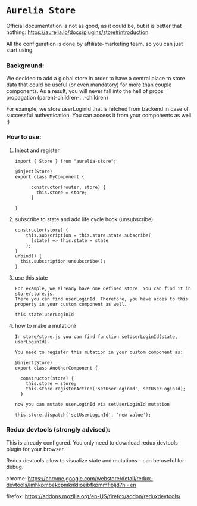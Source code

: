 # `Aurelia Store`

Official documentation is not as good, as it could be, but it is better that nothing:
https://aurelia.io/docs/plugins/store#introduction

All the configuration is done by affiliate-marketing team, so you can just start using.

### Background:
We decided to add a global store in order to have a central place to store data that could be useful (or even mandatory) for more than couple components. As a result, you will never fall into the hell of props propagation (parent-children-...-children)

For example, we store userLoginId that is fetched from backend in case of successful authentication. You can access it from your components as well :)

### How to use:

1. Inject and register
    ```
    import { Store } from "aurelia-store";

    @inject(Store)
    export class MyComponent {

          constructor(router, store) {
            this.store = store;
          }

    }
    ```

2. subscribe to state and add life cycle hook (unsubscribe)
    ```
    constructor(store) {
        this.subscription = this.store.state.subscribe(
          (state) => this.state = state
        );
    }
    unbind() {
      this.subscription.unsubscribe();
    }
    ```

3. use this.state
    ```
    For example, we already have one defined store. You can find it in store/store.js.
    There you can find userLoginId. Therefore, you have acces to this property in your custom component as well.

    this.state.userLoginId

    ```

4. how to make a mutation?
    ```
    In store/store.js you can find function setUserLoginId(state, userLoginId).

    You need to register this mutation in your custom component as:

    @inject(Store)
    export class AnotherComponent {

      constructor(store) {
        this.store = store;
        this.store.registerAction('setUserLoginId', setUserLoginId);
      }

    now you can mutate userLoginId via setUserLoginId mutation

    this.store.dispatch('setUserLoginId', 'new value');

    ```

### Redux devtools (strongly advised):

This is already configured.
You only need to download redux devtools plugin for your browser.

Redux devtools allow to visualize state and mutations - can be useful for debug.

chrome:
https://chrome.google.com/webstore/detail/redux-devtools/lmhkpmbekcpmknklioeibfkpmmfibljd?hl=en

firefox:
https://addons.mozilla.org/en-US/firefox/addon/reduxdevtools/

